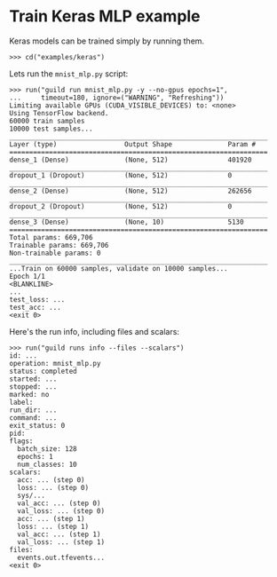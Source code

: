 # Train Keras MLP example

Keras models can be trained simply by running them.

    >>> cd("examples/keras")

Lets run the `mnist_mlp.py` script:

    >>> run("guild run mnist_mlp.py -y --no-gpus epochs=1",
    ...     timeout=180, ignore=("WARNING", "Refreshing"))
    Limiting available GPUs (CUDA_VISIBLE_DEVICES) to: <none>
    Using TensorFlow backend.
    60000 train samples
    10000 test samples...
    _________________________________________________________________
    Layer (type)                 Output Shape              Param #
    =================================================================
    dense_1 (Dense)              (None, 512)               401920
    _________________________________________________________________
    dropout_1 (Dropout)          (None, 512)               0
    _________________________________________________________________
    dense_2 (Dense)              (None, 512)               262656
    _________________________________________________________________
    dropout_2 (Dropout)          (None, 512)               0
    _________________________________________________________________
    dense_3 (Dense)              (None, 10)                5130
    =================================================================
    Total params: 669,706
    Trainable params: 669,706
    Non-trainable params: 0
    _________________________________________________________________
    ...Train on 60000 samples, validate on 10000 samples...
    Epoch 1/1
    <BLANKLINE>
    ...
    test_loss: ...
    test_acc: ...
    <exit 0>

Here's the run info, including files and scalars:

    >>> run("guild runs info --files --scalars")
    id: ...
    operation: mnist_mlp.py
    status: completed
    started: ...
    stopped: ...
    marked: no
    label:
    run_dir: ...
    command: ...
    exit_status: 0
    pid:
    flags:
      batch_size: 128
      epochs: 1
      num_classes: 10
    scalars:
      acc: ... (step 0)
      loss: ... (step 0)
      sys/...
      val_acc: ... (step 0)
      val_loss: ... (step 0)
      acc: ... (step 1)
      loss: ... (step 1)
      val_acc: ... (step 1)
      val_loss: ... (step 1)
    files:
      events.out.tfevents...
    <exit 0>
